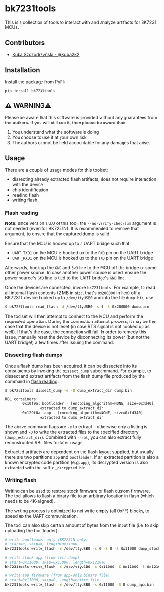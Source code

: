 # bk7231tools
This is a collection of tools to interact with and analyze artifacts for BK7231 MCUs.

## Contributors
- [Kuba Szczodrzyński - @kuba2k2](https://github.com/kuba2k2)

## Installation
Install the package from PyPI:
```
pip install bk7231tools
```

## ⚠️ WARNING⚠️
Please be aware that this software is provided without any guarantees from the authors. If you will still use it, then please be aware that:

1. You understand what the software is doing
2. You choose to use it at your own risk
3. The authors cannot be held accountable for any damages that arise.

## Usage
There are a couple of usage modes for this toolset:
- dissecting already extracted flash artifacts; does not require interaction with the device
- chip identification
- reading flash
- writing flash

### Flash reading

**Note:** since version 1.0.0 of this tool, the `--no-verify-checksum` argument is not needed (even for BK7231N). It is recommended to remove that argument, to ensure that the captured dump is valid.

Ensure that the MCU is hooked up to a UART bridge such that:
- `UART_TXD1` on the MCU is hooked up to the `RXD` pin on the UART bridge
- `UART_RXD1` on the MCU is hooked up to the `TXD` pin on the UART bridge

Afterwards, hook up the `GND` and `3v3` line to the MCU off the bridge or some other power source. In case another power source is used, ensure the power source's `GND` line is tied to the UART bridge's `GND` line.

Once the devices are connected, invoke `bk7231tools`. For example, to read all internal flash contents (2 MB in size, that's `0x200000` in hex) off a BK7231T device hooked up to `/dev/ttyUSB0` and into the file `dump.bin`, use:

```sh
$ bk7231tools read_flash -d /dev/ttyUSB0 -s 0 -l 0x200000 dump.bin
```

The toolset will then attempt to connect to the MCU and perform the requested operation. During the connection attempt process, it may be the case that the device is not reset (in case RTS signal is not hooked up as well). If that's the case, the connection will fail. In order to remedy this issue, manually reset the device by disconnecting its power (but not the UART bridge!) a few times after issuing the command.

### Dissecting flash dumps
Once a flash dump has been acquired, it can be dissected into its constituents by invoking the `dissect_dump` subcommand. For example, to dissect and extract artifacts from the flash dump file produced by the command in [flash reading](#flash-reading):

```sh
$ bk7231tools dissect_dump -e -O dump_extract_dir dump.bin

RBL containers:
        0x10f9a: bootloader - [encoding_algorithm=NONE, size=0xdd40]
                extracted to dump_extract_dir
        0x129f0a: app - [encoding_algorithm=NONE, size=0xfd340]
                extracted to dump_extract_dir
```
The above command flags are `-e` to extract - otherwise only a listing is shown and `-O` to write the extracted files to the specified directory (`dump_extract_dir`).
Combined with `--rbl`, you can also extract fully reconstructed RBL files for later usage.

Extracted artifacts are dependent on the flash layout supplied, but usually there are two partitions `app` and `bootloader`. If an extracted partition is also a known encrypted code partition (e.g. `app`), its decrypted version is also extracted with the suffix `_decrypted.bin`.

### Writing flash
Writing can be used to restore stock firmware or flash custom firmware. The tool allows to flash a binary file to an arbitrary location in flash (which needs to be 4K-aligned).

The writing process is optimized to not write empty (all 0xFF) blocks, to speed up the UART communication.

The tool can also skip certain amount of bytes from the input file (i.e. to skip uploading the bootloader).

```sh
# write bootloader only (BK7231N only)
# start=0, skip=0, length=0x11000
bk7231tools write_flash -d /dev/ttyUSB0 -s 0 -S 0 -l 0x11000 dump_stock_full_2mb.bin

# write stock app (from full dump)
# start=0x11000, skip=0x11000, length=0x121000
bk7231tools write_flash -d /dev/ttyUSB0 -s 0x11000 -S 0x11000 -l 0x121000 dump_stock_full_2mb.bin

# write app firmware (from app-only binary file)
# start=0x11000, skip=0, length=entire file
bk7231tools write_flash -d /dev/ttyUSB0 -s 0x11000 -S 0 dump_app.bin
```
